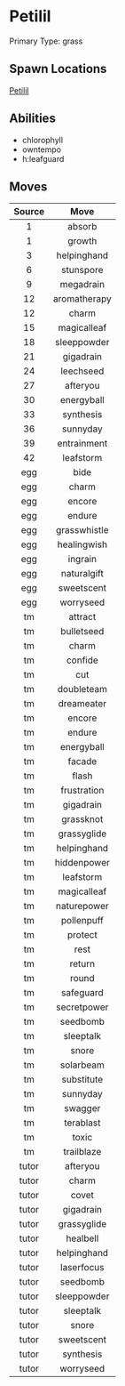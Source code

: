 # Petilil  
Primary Type: grass  
  
## Spawn Locations  
[Petilil](/data/spawn_presets/petilil.md)  
  
## Abilities  
  * chlorophyll
  * owntempo
  * h:leafguard
  
  
## Moves  
  
| Source | Move |  
|:---:|:---:|  
| 1 | absorb |  
| 1 | growth |  
| 3 | helpinghand |  
| 6 | stunspore |  
| 9 | megadrain |  
| 12 | aromatherapy |  
| 12 | charm |  
| 15 | magicalleaf |  
| 18 | sleeppowder |  
| 21 | gigadrain |  
| 24 | leechseed |  
| 27 | afteryou |  
| 30 | energyball |  
| 33 | synthesis |  
| 36 | sunnyday |  
| 39 | entrainment |  
| 42 | leafstorm |  
| egg | bide |  
| egg | charm |  
| egg | encore |  
| egg | endure |  
| egg | grasswhistle |  
| egg | healingwish |  
| egg | ingrain |  
| egg | naturalgift |  
| egg | sweetscent |  
| egg | worryseed |  
| tm | attract |  
| tm | bulletseed |  
| tm | charm |  
| tm | confide |  
| tm | cut |  
| tm | doubleteam |  
| tm | dreameater |  
| tm | encore |  
| tm | endure |  
| tm | energyball |  
| tm | facade |  
| tm | flash |  
| tm | frustration |  
| tm | gigadrain |  
| tm | grassknot |  
| tm | grassyglide |  
| tm | helpinghand |  
| tm | hiddenpower |  
| tm | leafstorm |  
| tm | magicalleaf |  
| tm | naturepower |  
| tm | pollenpuff |  
| tm | protect |  
| tm | rest |  
| tm | return |  
| tm | round |  
| tm | safeguard |  
| tm | secretpower |  
| tm | seedbomb |  
| tm | sleeptalk |  
| tm | snore |  
| tm | solarbeam |  
| tm | substitute |  
| tm | sunnyday |  
| tm | swagger |  
| tm | terablast |  
| tm | toxic |  
| tm | trailblaze |  
| tutor | afteryou |  
| tutor | charm |  
| tutor | covet |  
| tutor | gigadrain |  
| tutor | grassyglide |  
| tutor | healbell |  
| tutor | helpinghand |  
| tutor | laserfocus |  
| tutor | seedbomb |  
| tutor | sleeppowder |  
| tutor | sleeptalk |  
| tutor | snore |  
| tutor | sweetscent |  
| tutor | synthesis |  
| tutor | worryseed |  
  
